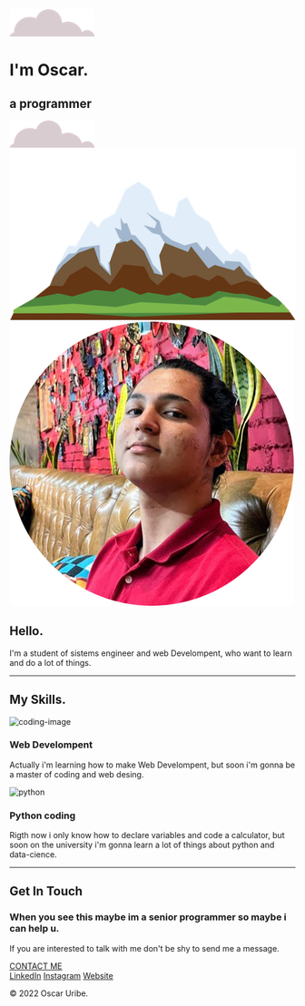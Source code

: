 <!DOCTYPE html>
<html lang="en" dir="ltr">

<head>
  <meta charset="utf-8">
  <title>Oscar Uribe - Web Developer</title>
  <link rel="stylesheet" href="css/styles.css">
  <link rel="icon" href="favicon.ico">
  <link rel="preconnect" href="https://fonts.googleapis.com">
  <link rel="preconnect" href="https://fonts.gstatic.com" crossorigin>
  <link href="https://fonts.googleapis.com/css2?family=Merriweather&family=Montserrat&family=Sacramento&display=swap" rel="stylesheet">
</head>

<body>

  <div class="top-container">
    <img class="top-cloud" src="images/cloud.png" alt="cloud-image">
    <h1>I'm Oscar.</h1>
    <h2>a <span class="pro">pro</span>grammer</h2>
    <img class="bot-cloud" src="images/cloud.png" alt="cloud-image">
    <img src="images/mountain.png" alt="mountain-image">
  </div>

  <div class="middle-container">
    <div class="profile">
      <img class="profile-pic"src="images/oscar.png" alt="oscar-picture">
      <h2>Hello.</h2>
      <pc class="intro-paragraf">I'm a student of sistems engineer and web Develompent, who want to learn and do a lot of things.</p>
    </div>
    <hr>
    <div class="skills">
      <h2 class="my-skills-heading">My Skills.</h2>
      <div class="skill-row">
        <img class="code-image" src="https://media.giphy.com/media/M4NykXxUE0HAcK7UJ6/giphy.gif" alt="coding-image">
        <h3>Web Develompent</h3>
        <p class="code-skill-description">Actually i'm learning how to make Web Develompent, but soon i'm gonna be a master of coding and web desing.</p>
      </div>
      <div class="skill-row">
        <img class="py-image" src="https://media.giphy.com/media/LMt9638dO8dftAjtco/giphy.gif" alt="python">
        <h3>Python coding</h3>
        <p class="py-skill-description">Rigth now i only know how to declare variables and code a calculator, but soon on the university i'm gonna learn a lot of things about python and data-cience.</p>
      </div>
    </div>
    <hr>
    <div class="contact-me">
      <h2>Get In Touch</h2>
      <h3>When you see this maybe im a senior programmer so maybe i can help u.</h3>
      <p class="contact-me-paragraf">If you are interested to talk with me don't be shy to send me a message.</p>
      <a class="btn" href="mailto:oscaravila2106@email.com">CONTACT ME</a>
    </div>
  </div>


  <div class="bottom-container">
    <a class="footer-link-one" href="https://www.linkedin.com/in/oscar-uribe-08b369213/">LinkedIn</a>
    <a class="footer-link-two" href="https://www.instagram.com/oscaruribeavila/">Instagram</a>
    <a class="footer-link-three" href="https://www.appbrewery.co/">Website</a>
    <p class="copy-right">© 2022 Oscar Uribe.</p>
  </div>
</body>

</html>
